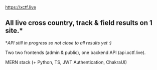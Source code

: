 https://xctf.live

## All live cross country, track & field results on 1 site.*
**API still in progress so not close to all results yet :)*


Two two frontends (admin & public), one backend API (api.xctf.live).

MERN stack (+ Python, TS, JWT Authentication, ChakraUI)
